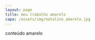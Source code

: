 ```yaml
---
layout: page
title: meu trabalho amarelo
capa: /assets/img/natalino_amarelo.jpg
---
```

conteúdo amarelo
